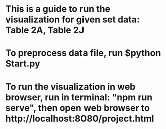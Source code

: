 # This is a guide to run the visualization for given set data: Table 2A, Table 2J
# To preprocess data file, run $python Start.py
# To run the visualization in web browser, run in terminal: "npm run serve", then open web browser to http://localhost:8080/project.html